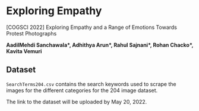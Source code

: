 # Exploring Empathy
[COGSCI 2022] Exploring Empathy and a Range of Emotions Towards Protest Photographs

**AadilMehdi Sanchawala\*, Adhithya Arun\*, Rahul Sajnani\*, Rohan Chacko\*, Kavita Vemuri**
## Dataset

`SearchTerms204.csv` contains the search keywords used to scrape the images for the different categories for the 204 image dataset.

The link to the dataset will be uploaded by May 20, 2022. 
